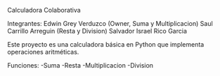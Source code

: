 Calculadora Colaborativa

Integrantes:
Edwin Grey Verduzco (Owner, Suma y Multiplicacion)
Saul Carrillo Arreguin (Resta y Division)
Salvador Israel Rico Garcia

Este proyecto es una calculadora básica en Python que implementa operaciones aritméticas.

Funciones:
-Suma
-Resta
-Multiplicacion
-Division


